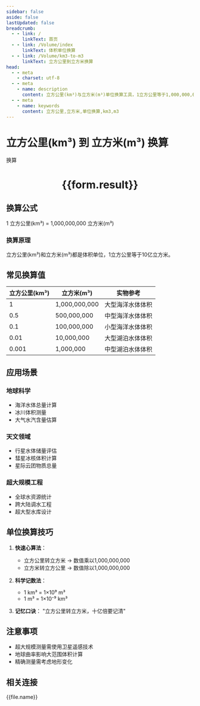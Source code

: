 ```yaml
---
sidebar: false
aside: false
lastUpdated: false
breadcrumb:
  - - link: /
      linkText: 首页
  - - link: /Volume/index
      linkText: 体积单位换算
  - - link: /Volume/km3-to-m3
      linkText: 立方公里到立方米换算
head:
  - - meta
    - charset: utf-8
  - - meta
    - name: description
      content: 立方公里(km³)与立方米(m³)单位换算工具，1立方公里等于1,000,000,000立方米。
  - - meta
    - name: keywords
      content: 立方公里,立方米,单位换算,km3,m3
---
```


# 立方公里(km³) 到 立方米(m³) 换算

<script setup>
import { onMounted, reactive, inject ,ref  } from 'vue'
import { NButton,NForm ,NFormItem,NInput,NInputNumber,NSelect,NCard,useMessage ,NGrid ,NGi } from 'naive-ui'
import { defineClientComponent } from 'vitepress'
import { Volume } from '../../files';

const convert = inject('convert')
const formRef = ref(null);
const rules = {
  number:{
    required: true,
    type: 'number',
    trigger: "blur"
  }
}
const form = reactive({
  number:null,
  result:'',
  title:'立方公里(km³)到立方米(m³)换算'
})

const convertHandler = (e) => {
  e.preventDefault();
  formRef.value?.validate((errors)=>{
    if (!errors) {
      form.result = `${form.number} km³ = ${convert(form.number).from('km3').to('m3')} m³`
    }
  })
}
</script>

<n-form size="large" :model="form" ref='formRef' :rules="rules">
  <n-form-item label="数值" path="number">
    <n-input-number size="large" style="width:100%" :min="0" v-model:value="form.number" placeholder="请输入立方公里数值" />
  </n-form-item>
  <n-form-item>
    <n-button type="primary" style="width:100%" @click="convertHandler">换算</n-button>
  </n-form-item>
</n-form>
<n-card embedded :bordered="false" hoverable>
  <div style="text-align:center">
    <h1>{{form.result}}</h1>
  </div>
</n-card>

## 换算公式
1 立方公里(km³) = 1,000,000,000 立方米(m³)

### 换算原理
立方公里(km³)和立方米(m³)都是体积单位，1立方公里等于10亿立方米。

## 常见换算值
| 立方公里(km³) | 立方米(m³) | 实物参考                 |
|-------------|-----------|--------------------------|
| 1           | 1,000,000,000 | 大型海洋水体体积          |
| 0.5         | 500,000,000 | 中型海洋水体体积          |
| 0.1         | 100,000,000 | 小型海洋水体体积          |
| 0.01        | 10,000,000 | 大型湖泊水体体积          |
| 0.001       | 1,000,000 | 中型湖泊水体体积          |

## 应用场景
### 地球科学
- 海洋水体总量计算
- 冰川体积测量
- 大气水汽含量估算

### 天文领域
- 行星水体储量评估
- 彗星冰核体积计算
- 星际云团物质总量

### 超大规模工程
- 全球水资源统计
- 跨大陆调水工程
- 超大型水库设计

## 单位换算技巧
1. **快速心算法**：
   - 立方公里转立方米 → 数值乘以1,000,000,000
   - 立方米转立方公里 → 数值除以1,000,000,000

2. **科学记数法**：
   - 1 km³ = 1×10⁹ m³
   - 1 m³ = 1×10⁻⁹ km³

3. **记忆口诀**：
   "立方公里转立方米，十亿倍要记清"

## 注意事项
- 超大规模测量需使用卫星遥感技术
- 地球曲率影响大范围体积计算
- 精确测量需考虑地形变化

## 相关连接
<n-grid x-gap="12" :cols="4">
  <n-gi v-for="(file, index) in Volume" :key="index">
    <n-button
      text
      tag="a"
      :href="file.path"
      type="primary"
    >
      {{file.name}}
    </n-button>
  </n-gi>
</n-grid>